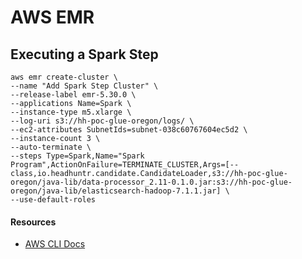 # AWS EMR

## Executing a Spark Step
```
aws emr create-cluster \
--name "Add Spark Step Cluster" \
--release-label emr-5.30.0 \
--applications Name=Spark \
--instance-type m5.xlarge \
--log-uri s3://hh-poc-glue-oregon/logs/ \
--ec2-attributes SubnetIds=subnet-038c60767604ec5d2 \
--instance-count 3 \
--auto-terminate \
--steps Type=Spark,Name="Spark Program",ActionOnFailure=TERMINATE_CLUSTER,Args=[--class,io.headhuntr.candidate.CandidateLoader,s3://hh-poc-glue-oregon/java-lib/data-processor_2.11-0.1.0.jar:s3://hh-poc-glue-oregon/java-lib/elasticsearch-hadoop-7.1.1.jar] \
--use-default-roles
```

#### Resources
- [AWS CLI Docs](https://docs.aws.amazon.com/cli/latest/reference/emr/create-cluster.html)
